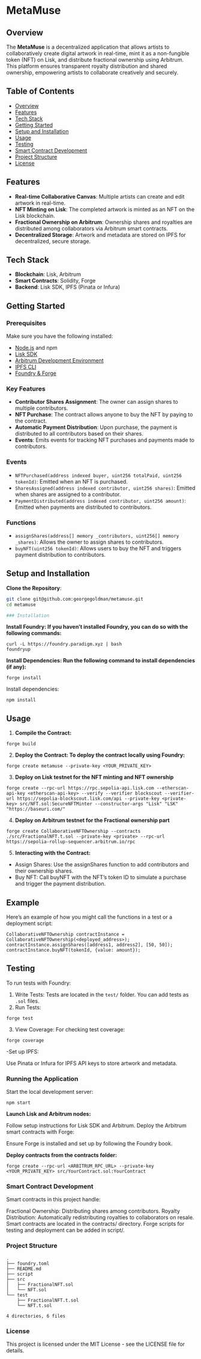 # MetaMuse

## Overview
The **MetaMuse** is a decentralized application that allows artists to collaboratively create digital artwork in real-time, mint it as a non-fungible token (NFT) on Lisk, and distribute fractional ownership using Arbitrum. This platform ensures transparent royalty distribution and shared ownership, empowering artists to collaborate creatively and securely.

## Table of Contents
- [Overview](#overview)
- [Features](#features)
- [Tech Stack](#tech-stack)
- [Getting Started](#getting-started)
- [Setup and Installation](#setup-and-installation)
- [Usage](#usage)
- [Testing](#testing)
- [Smart Contract Development](#smart-contract-development)
- [Project Structure](#project-structure)
- [License](#license)

## Features
- **Real-time Collaborative Canvas**: Multiple artists can create and edit artwork in real-time.
- **NFT Minting on Lisk**: The completed artwork is minted as an NFT on the Lisk blockchain.
- **Fractional Ownership on Arbitrum**: Ownership shares and royalties are distributed among collaborators via Arbitrum smart contracts.
- **Decentralized Storage**: Artwork and metadata are stored on IPFS for decentralized, secure storage.

## Tech Stack
- **Blockchain**: Lisk, Arbitrum
- **Smart Contracts**: Solidity, Forge
- **Backend**: Lisk SDK, IPFS (Pinata or Infura)

## Getting Started

### Prerequisites
Make sure you have the following installed:
- [Node.js](https://nodejs.org/) and npm
- [Lisk SDK](https://lisk.io/)
- [Arbitrum Development Environment](https://developer.offchainlabs.com/)
- [IPFS CLI](https://docs.ipfs.io/install/)
- [Foundry & Forge](https://book.getfoundry.sh/)


### Key Features

- **Contributor Shares Assignment**: The owner can assign shares to multiple contributors.
- **NFT Purchase**: The contract allows anyone to buy the NFT by paying to the contract.
- **Automatic Payment Distribution**: Upon purchase, the payment is distributed to all contributors based on their shares.
- **Events**: Emits events for tracking NFT purchases and payments made to contributors.

### Events

- `NFTPurchased(address indexed buyer, uint256 totalPaid, uint256 tokenId)`: Emitted when an NFT is purchased.
- `SharesAssigned(address indexed contributor, uint256 shares)`: Emitted when shares are assigned to a contributor.
- `PaymentDistributed(address indexed contributor, uint256 amount)`: Emitted when payments are distributed to contributors.

### Functions

- `assignShares(address[] memory _contributors, uint256[] memory _shares)`: Allows the owner to assign shares to contributors.
- `buyNFT(uint256 tokenId)`: Allows users to buy the NFT and triggers payment distribution to contributors.

## Setup and Installation
 **Clone the Repository**:
   ```bash
   git clone git@github.com:georgegoldman/metamuse.git
   cd metamuse

### Installation
   ```
**Install Foundry: If you haven’t installed Foundry, you can do so with the following commands:**
```
curl -L https://foundry.paradigm.xyz | bash
foundryup
```

**Install Dependencies: Run the following command to install dependencies (if any):**
```
forge install
```


Install dependencies:
```
npm install
```

## Usage

1. **Compile the Contract:**
```
forge build
```
2. **Deploy the Contract: To deploy the contract locally using Foundry:**
```
forge create metamuse --private-key <YOUR_PRIVATE_KEY>
```
3. **Deploy on Lisk testnet for the NFT minting and NFT ownership**
```
forge create --rpc-url https://rpc.sepolia-api.lisk.com --etherscan-api-key <etherscan-api-key> --verify --verifier blockscout --verifier-url https://sepolia-blockscout.lisk.com/api --private-key <private-key> src/NFT.sol:SecureNFTMinter --constructor-args "Lisk" "LSK" "https://baseuri.com/"
```
4. **Deploy on Arbitrum testnet for the Fractional ownership part**
```
forge create CollaborativeNFTOwnership --contracts ./src/FractionalNFT.t.sol --private-key <private> --rpc-url https://sepolia-rollup-sequencer.arbitrum.io/rpc
```

5. **Interacting with the Contract:**
- Assign Shares: Use the assignShares function to add contributors and their ownership shares.
- Buy NFT: Call buyNFT with the NFT’s token ID to simulate a purchase and trigger the payment distribution.

## Example
Here’s an example of how you might call the functions in a test or a deployment script:
```
CollaborativeNFTOwnership contractInstance = CollaborativeNFTOwnership(<deployed_address>);
contractInstance.assignShares([address1, address2], [50, 50]);
contractInstance.buyNFT(tokenId, {value: amount});
```

## Testing
To run tests with Foundry:
1. Write Tests: Tests are located in the ```test/``` folder. You can add tests as ```.sol``` files.
2. Run Tests:
```
forge test
```
3. View Coverage: For checking test coverage:
```
forge coverage
```

-Set up IPFS:

Use Pinata or Infura for IPFS API keys to store artwork and metadata.
### Running the Application
Start the local development server:

```
npm start
```
**Launch Lisk and Arbitrum nodes:**

Follow setup instructions for Lisk SDK and Arbitrum.
Deploy the Arbitrum smart contracts with Forge:

Ensure Forge is installed and set up by following the Foundry book.

**Deploy contracts from the contracts folder:**
```
forge create --rpc-url <ARBITRUM_RPC_URL> --private-key <YOUR_PRIVATE_KEY> src/YourContract.sol:YourContract
```
### Smart Contract Development
Smart contracts in this project handle:

Fractional Ownership: Distributing shares among contributors.
Royalty Distribution: Automatically redistributing royalties to collaborators on resale.
Smart contracts are located in the contracts/ directory. Forge scripts for testing and deployment can be added in script/.

### Project Structure
```
.
├── foundry.toml
├── README.md
├── script
├── src
│   ├── FractionalNFT.sol
│   └── NFT.sol
└── test
    ├── FractionalNFT.t.sol
    └── NFT.t.sol

4 directories, 6 files

```
### License
This project is licensed under the MIT License - see the LICENSE file for details.


